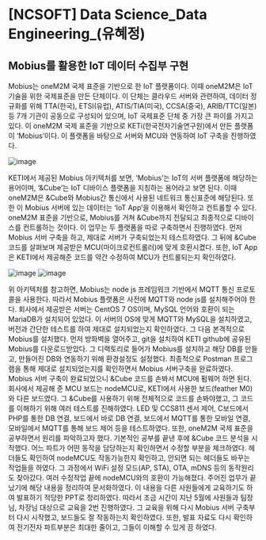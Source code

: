# [NCSOFT] Data Science_Data Engineering_(유혜정)

## Mobius를 활용한 IoT 데이터 수집부 구현

Mobius는 oneM2M 국제 표준을 기반으로 한 IoT 플랫폼이다. 이때 oneM2M은 IoT 기술을 위한 국제표준을 만든 단체이다. 이 단체는 클라우드 서버와 관련하여, 데이터 정규화를 위해 TTA(한국), ETSI(유럽), ATIS/TIA(미국), CCSA(중국), ARIB/TTC(일본) 등 7개 기관이 공동으로 구성되어 있으며, IoT 국제표준 단체 중 가장 큰 파이를 가지고 있다. 이 oneM2M 국제 표준을 기반으로 KETi(한국전자기술연구원)에서 만든 플랫폼이 ‘Mobius’이다. 이 플랫폼을 바탕으로 서버와 MCU와 연동하여 IoT 구축을 진행하였다.

![image](https://user-images.githubusercontent.com/70775670/136464692-ff32829e-71a9-463e-addc-6fb424f35735.png)

 KETI에서 제공된 Mobius 아키텍처를 보면, ‘Mobius’는 IoT의 서버 플랫폼에 해당하는 용어이며, ‘&Cube’는 IoT 디바이스 플랫폼을 지칭하는 용어라고 보면 된다. 이때 oneM2M은 &Cube와 Mobius간 통신에서 사용된 네트워크 통신표준에 해당된다. 또한 이 Mobius 서버에 있는 데이터는 ‘IoT App’을 이용해서 확인하고 컨트롤할 수 있다. oneM2M 표준을 기반으로, Mobius를 거쳐 &Cube까지 전달되고 최종적으로 디바이스를 컨트롤하는 것이다.
 이 업무는 두 플랫폼을 따로 구축하면서 진행하였다. 먼저 Mobius 서버 구축을 하고, 제대로 서버가 구축되었는지 테스트하였다. 그 뒤에 &Cube 코드를 살펴보며 제공받은 MCU(마이크로컨트롤러)에 맞게 호환시켰다. 또한, IoT App은 KETI에서 제공해준 코드를 약간 수정하여 MCU가 컨트롤되는지 확인하였다.
 
![image](https://user-images.githubusercontent.com/70775670/136464720-beb9e1d1-3ad2-44ad-9599-f70d4425a2ad.png)
![image](https://user-images.githubusercontent.com/70775670/136464766-0f4ba3d7-2890-495f-ac36-feeae131b7e3.png)

 위 아키텍처를 참고하면, Mobius는 node js 프레임워크 기반에서 MQTT 통신 프로토콜을 사용한다. 따라서 Mobius 플랫폼은 사전에 MQTT와 node js를 설치해주어야 한다. 회사에서 제공받은 서버는 CentOS 7 OS이며, MySQL 언어와 호환이 되는 MariaDB가 설치되어 있었다. 이 서버의 OS에 맞게 MQTT와 MySQL을 설치하였고, 버전과 간단한 테스트를 하여 제대로 설치되었는지 확인하였다.
 그 다음 본격적으로 Mobius를 설치했다. 먼저 방화벽을 열어주고, git을 설치하여 KETI github에 공유된 Mobius를 다운로드받았다. 그 디랙토리로 들어가 Mobius를 설치하고 해당 DB를 만들고, 만들어진 DB와 연동하기 위해 환경설정도 설정했다. 최종적으로 Postman 프로그램을 통해 제대로 설치되었는지를 확인하면서 Mobius 서버구축을 완료하였다.
 Mobius 서버 구축이 완료되었으니 &Cube 코드를 손봐서 MCU에 펌웨어 하면 된다. 회사에서 제공해 준 MCU 보드는 nodeMCU로, KETI에서 사용한 보드(feather M0)와 다른 보드였다. 그 &Cube를 사용하기 위해 전체적으로 코드를 손봐야했고, 그 코드를 이해하기 위해 여러 테스트를 진해하였다. LED 및 CCS811 센서 제어, C보드에서 PHP를 통한 DB 연결, 보드에서 바로 DB 연결, 보드에서 MQTT를 통한 모바일 연결, 모바일에서 MQTT를 통해 보드 제어 등을 테스트하였다. 또한, oneM2M 국제 표준을 공부하면서 원리를 파악하고자 했다.
 기본적인 공부를 끝낸 후에 &Cube 코드 분석을 시작했다. 어느 파트가 어떤 동작을 담당하는지 확인하면서 수정할 부분을 체크하였다. 헤더들도 확인하여 nodeMCU도 작동가능한지 확인하고, 안되면 되는 헤더들도 바꾸는 작업들을 하였다. 그 과정에서 WiFi 설정 모드(AP, STA), OTA, mDNS 등의 동작원리도 찾아갔다. 여러 수정작업 끝에 nodeMCU와의 호환이 가능해졌다.
 주어진 업무가 끝났기에 해당 내용을 정리하여 문서화하였다. 이 내용을 다른 사원들에게 교육하기도 하여 발표하기 적당한 PPT로 정리하였다. 따라서 조금 시간이 지난 5월에 사원들과 팀장님, 차장님 대상으로 교육을 2번 진행하였다. 그 교육을 위해 다시 Mobius 서버 구축부터 다시 시작했고, 보드들도 잘 작동하는지 확인하였다. 또한, 발표 자료도 다시 확인하여 전기전자 파트부분은 최대한 줄이고, 그들이 이해할 수 있게 끔 하였다.
 
 # 
